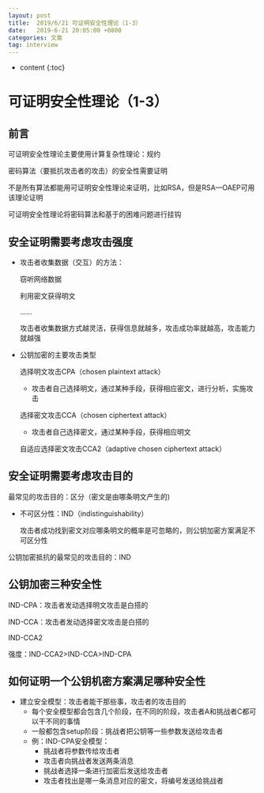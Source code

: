 ```yaml
---
layout: post
title:  2019/6/21 可证明安全性理论（1-3）
date:   2019-6-21 20:05:00 +0800
categories: 文章
tag: interview
---
```


* content
{:toc}
# 可证明安全性理论（1-3）

## 前言

可证明安全性理论主要使用计算复杂性理论：规约

密码算法（要抵抗攻击者的攻击）的安全性需要证明

不是所有算法都能用可证明安全性理论来证明，比如RSA，但是RSA—OAEP可用该理论证明

可证明安全性理论将密码算法和基于的困难问题进行挂钩

## 安全证明需要考虑攻击强度

- 攻击者收集数据（交互）的方法：

  窃听网络数据

  利用密文获得明文

  ......

  攻击者收集数据方式越灵活，获得信息就越多，攻击成功率就越高，攻击能力就越强

- 公钥加密的主要攻击类型

  选择明文攻击CPA（chosen plaintext attack）

  - 攻击者自己选择明文，通过某种手段，获得相应密文，进行分析，实施攻击

  选择密文攻击CCA（chosen ciphertext attack）

  - 攻击者自己选择密文，通过某种手段，获得相应明文

  自适应选择密文攻击CCA2（adaptive chosen ciphertext attack）

## 安全证明需要考虑攻击目的

最常见的攻击目的：区分（密文是由哪条明文产生的)

- 不可区分性：IND（indistinguishability）

  攻击者成功找到密文对应哪条明文的概率是可忽略的，则公钥加密方案满足不可区分性

公钥加密抵抗的最常见的攻击目的：IND

## 公钥加密三种安全性

IND-CPA：攻击者发动选择明文攻击是白搭的

IND-CCA：攻击者发动选择密文攻击是白搭的

IND-CCA2

强度：IND-CCA2>IND-CCA>IND-CPA

## 如何证明一个公钥机密方案满足哪种安全性

- 建立安全模型：攻击者能干那些事，攻击者的攻击目的
  - 每个安全模型都会包含几个阶段，在不同的阶段，攻击者A和挑战者C都可以干不同的事情
  - 一般都包含setup阶段：挑战者把公钥等一些参数发送给攻击者
  - 例：IND-CPA安全模型：
    - 挑战者将参数传给攻击者
    - 攻击者向挑战者发送两条消息
    - 挑战者选择一条进行加密后发送给攻击者
    - 攻击者找出是哪一条消息对应的密文，将编号发送给挑战者

